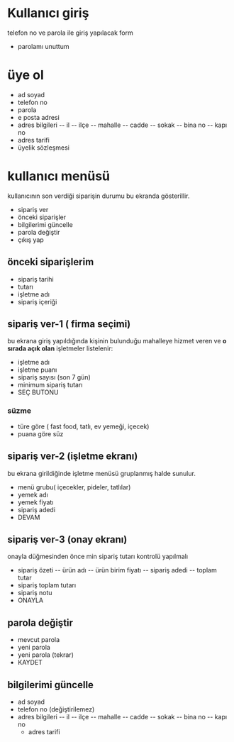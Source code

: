 # Kullanıcı giriş
telefon no ve parola ile giriş yapılacak form
- parolamı unuttum
# üye ol
- ad soyad
- telefon no
- parola
- e posta adresi
- adres bilgileri
  -- il
  -- ilçe
  -- mahalle
  -- cadde
  -- sokak
  -- bina no
  -- kapı no
- adres tarifi
- üyelik sözleşmesi

# kullanıcı menüsü
kullanıcının son verdiği siparişin durumu bu ekranda gösterillir.
- sipariş ver
- önceki siparişler
- bilgilerimi güncelle
- parola değiştir
- çıkış yap

## önceki siparişlerim
- sipariş tarihi
- tutarı
- işletme adı
- sipariş içeriği

## sipariş ver-1 ( firma seçimi)
bu ekrana giriş yapıldığında kişinin bulunduğu mahalleye hizmet veren ve **o sırada açık olan** işletmeler listelenir:
- işletme adı
- işletme puanı
- sipariş sayısı (son 7 gün)
- minimum sipariş tutarı
- SEÇ BUTONU

### süzme
- türe göre ( fast food, tatlı, ev yemeği, içecek)
- puana göre süz  

## sipariş ver-2 (işletme ekranı)
bu ekrana girildiğinde işletme menüsü gruplanmış halde sunulur.

- menü grubu( içecekler, pideler, tatlılar)
- yemek adı
- yemek fiyatı
- sipariş adedi
- DEVAM

 ## sipariş ver-3 (onay ekranı)
 onayla düğmesinden önce min sipariş tutarı kontrolü yapılmalı
 - sipariş özeti
   -- ürün adı
   -- ürün birim fiyatı
   -- sipariş adedi
   -- toplam tutar
 - sipariş toplam tutarı
 - sipariş notu
 - ONAYLA


## parola değiştir
- mevcut parola
- yeni parola
- yeni parola (tekrar)
- KAYDET

## bilgilerimi güncelle
- ad soyad
- telefon no (değiştirilemez)
- adres bilgileri
  -- il
  -- ilçe
  -- mahalle
  -- cadde
  -- sokak
  -- bina no
  -- kapı no
  - adres tarifi
